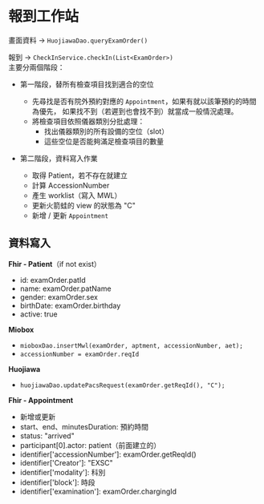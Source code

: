 # 報到工作站

畫面資料 -&gt; `HuojiawaDao.queryExamOrder()`

報到 -&gt; `CheckInService.checkIn(List<ExamOrder>)`   
主要分兩個階段：

* 第一階段，替所有檢查項目找到適合的空位

  * 先尋找是否有院外預約對應的 `Appointment`，如果有就以該筆預約的時間為優先，
    如果找不到（若遲到也會找不到）就當成一般情況處理。
  * 將檢查項目依照儀器類別分批處理：
    * 找出儀器類別的所有設備的空位（slot）
    * 這些空位是否能夠滿足檢查項目的數量

* 第二階段，資料寫入作業

  * 取得 Patient，若不存在就建立
  * 計算 AccessionNumber
  * 產生 worklist（寫入 MWL）
  * 更新火箭蛙的 view 的狀態為 "C"
  * 新增 / 更新 `Appointment`

## 資料寫入

**Fhir - Patient**（if not exist）

* id: examOrder.patId
* name: examOrder.patName
* gender: examOrder.sex
* birthDate: examOrder.birthday
* active: true

**Miobox**

* `mioboxDao.insertMwl(examOrder, aptment, accessionNumber, aet);`
* `accessionNumber = examOrder.reqId`

**Huojiawa**

* `huojiawaDao.updatePacsRequest(examOrder.getReqId(), "C");`

**Fhir - Appointment**

* 新增或更新
* start、end、minutesDuration: 預約時間
* status: "arrived"
* participant\[0\].actor: patient（前面建立的）
* identifier\['accessionNumber'\]: examOrder.getReqId\(\)
* identifier\['Creator'\]: "EXSC"
* identifier\['modality'\]: 科別
* identifier\['block'\]: 時段
* identifier\['examination'\]: examOrder.chargingId




